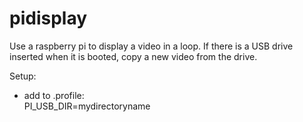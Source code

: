 # pidisplay
Use a raspberry pi to display a video in a loop.  If there is a USB drive inserted when it is booted, copy a new video from the drive.

Setup:
- add to .profile:  
PI_USB_DIR=mydirectoryname

